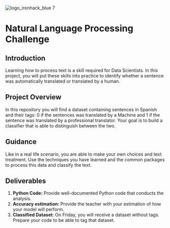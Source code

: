 ![logo_ironhack_blue 7](https://user-images.githubusercontent.com/23629340/40541063-a07a0a8a-601a-11e8-91b5-2f13e4e6b441.png)

# Natural Language Processing Challenge

## Introduction

Learning how to process text is a skill required for Data Scientists. In this project, you will put these skills into practice to identify whether a sentence was automatically translated or translated by a human.

## Project Overview

In this repository you will find a dataset containing sentences in Spanish and their tags: 0 if the sentences was translated by a Machine and 1 if the sentence was translated by a professional translator. Your goal is to build a classifier that is able to distinguish between the two.

## Guidance
Like in a real life scenario, you are able to make your own choices and text treatment. Use the techniques you have learned and the common packages to process this data and classify the text.

## Deliverables

1. **Python Code:** Provide well-documented Python code that conducts the analysis.
2. **Accuracy estimation:** Provide the teacher with your estimation of how your model will perform.
2. **Classified Dataset**: On Friday, you will receive a dataset without tags. Prepare your code to be able to tag that dataset.
